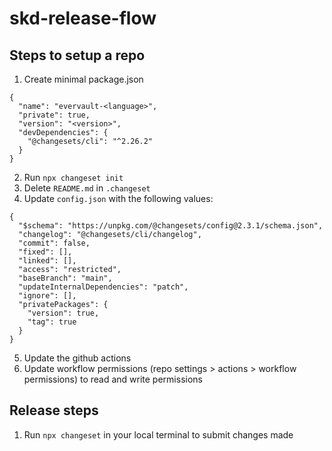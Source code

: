 # skd-release-flow

## Steps to setup a repo

1. Create minimal package.json
```
{
  "name": "evervault-<language>",
  "private": true,
  "version": "<version>",
  "devDependencies": {
    "@changesets/cli": "^2.26.2"
  }
}
```
2. Run `npx changeset init`
3. Delete `README.md` in `.changeset`
4. Update `config.json` with the following values:
```
{
  "$schema": "https://unpkg.com/@changesets/config@2.3.1/schema.json",
  "changelog": "@changesets/cli/changelog",
  "commit": false,
  "fixed": [],
  "linked": [],
  "access": "restricted",
  "baseBranch": "main",
  "updateInternalDependencies": "patch",
  "ignore": [],
  "privatePackages": {
    "version": true,
    "tag": true
  }
}
```
5. Update the github actions
6. Update workflow permissions (repo settings > actions > workflow permissions) to read and write permissions

## Release steps

1. Run `npx changeset` in your local terminal to submit changes made